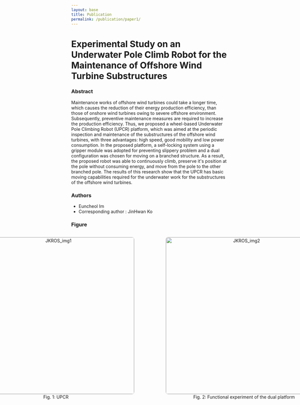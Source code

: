 ```yaml
---
layout: base
title: Publication
permalink: /publication/paper1/
---
```



# Experimental Study on an Underwater Pole Climb Robot for the Maintenance of Offshore Wind Turbine Substructures

<!-- ### Abstract -->
<section>
  <h3>Abstract</h3>
  <p>
    Maintenance works of offshore wind turbines could take a longer time, which causes the reduction of their energy production efficiency, than those of onshore wind turbines owing to severe offshore environment. Subsequently, preventive maintenance measures are required to increase the production efficiency. Thus, we proposed a wheel-based Underwater Pole Climbing Robot (UPCR) platform, which was aimed at the periodic inspection and maintenance of the substructures of the offshore wind turbines, with three advantages: high speed, good mobility and low power consumption. In the proposed platform, a self-locking system using a gripper module was adopted for preventing slippery problem and a dual configuration was chosen for moving on a branched structure. As a result, the proposed robot was able to continuously climb, preserve it's position at the pole without consuming energy, and move from the pole to the other branched pole. The results of this research show that the UPCR has basic moving capabilities required for the underwater work for the substructures of the offshore wind turbines.
    </p>
</section>
<!-- ### Authors -->

<section>
  <h3>Authors</h3>
  <ul>
    <li>Euncheol Im</li>
    <li>Corresponding author : JinHwan Ko</li>
  </ul>
</section>

<!-- ### Figure -->

<section>
  <h3>Figure</h3>
  <div style="display: flex; justify-content: center; gap: 20px;">
    <figure style="text-align: center;">
      <img src="{{ '/assets/img/Experimental/JKROS_img1.jpg' | relative_url }}" alt="JKROS_img1" width="500" style="border: 1px solid #ccc; border-radius: 8px;">
      <figcaption>Fig. 1: UPCR</figcaption>
    </figure>
    <figure style="text-align: center;">
      <img src="{{ '/assets/img/Experimental/JKROS_img2.jpg' | relative_url }}" alt="JKROS_img2" width="500" style="border: 1px solid #ccc; border-radius: 8px;">
      <figcaption>Fig. 2: Functional experiment of the dual platform</figcaption>
    </figure>
  </div>
</section>